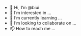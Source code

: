 - 👋 Hi, I’m @biui
- 👀 I’m interested in ...
- 🌱 I’m currently learning ...
- 💞️ I’m looking to collaborate on ...
- 📫 How to reach me ...

<!---
biui/biui is a ✨ special ✨ repository because its `README.md` (this file) appears on your GitHub profile.
You can click the Preview link to take a look at your changes.
--->
